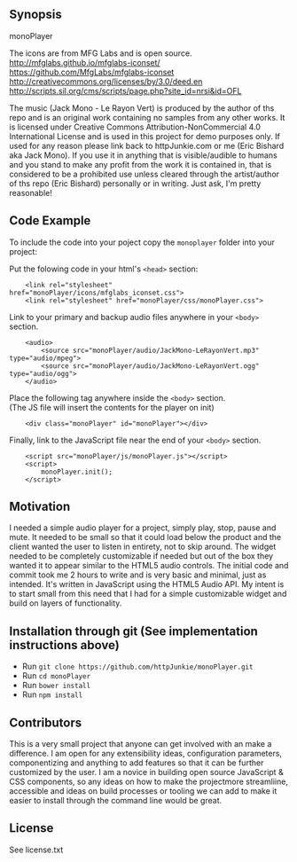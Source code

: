 ## Synopsis

monoPlayer

The icons are from MFG Labs and is open source.  
http://mfglabs.github.io/mfglabs-iconset/  
https://github.com/MfgLabs/mfglabs-iconset  
http://creativecommons.org/licenses/by/3.0/deed.en  
http://scripts.sil.org/cms/scripts/page.php?site_id=nrsi&id=OFL  

The music (Jack Mono - Le Rayon Vert) is produced by the author of ths repo and is an original work containing no samples from any other works. It is licensed under Creative Commons Attribution-NonCommercial 4.0 International License and is used in this project for demo purposes only. If used for any reason please link back to httpJunkie.com or me (Eric Bishard aka Jack Mono). If you use it in anything that is visible/audible to humans and you stand to make any profit from the work it is contained in, that is considered to be a prohibited use unless cleared through the artist/author of ths repo (Eric Bishard) personally or in writing. Just ask, I'm pretty reasonable!

## Code Example

To include the code into your poject copy the `monoplayer` folder into your project:  

Put the folowing code in your html's `<head>` section:  

```
	<link rel="stylesheet" href="monoPlayer/icons/mfglabs_iconset.css">
	<link rel="stylesheet" href="monoPlayer/css/monoPlayer.css">
```

Link to your primary and backup audio files anywhere in your `<body>` section.  

```
	<audio>
		<source src="monoPlayer/audio/JackMono-LeRayonVert.mp3" type="audio/mpeg">
		<source src="monoPlayer/audio/JackMono-LeRayonVert.ogg" type="audio/ogg">
	</audio>
```

Place the following tag anywhere inside the `<body>` section.  
(The JS file will insert the contents for the player on init)

```
	<div class="monoPlayer" id="monoPlayer"></div>
```

Finally, link to the JavaScript file near the end of your `<body>` section.  

```
	<script src="monoPlayer/js/monoPlayer.js"></script>
	<script>
		monoPlayer.init();
	</script>
```

## Motivation

I needed a simple audio player for a project, simply play, stop, pause and mute. It needed to be small so that it could load below the product and the client wanted the user to listen in entirety, not to skip around. The widget needed to be completely customizable if needed but out of the box they wanted it to appear similar to the HTML5 audio controls. The initial code and commit took me 2 hours to write and is very basic and minimal, just as intended. It's written in JavaScript using the HTML5 Audio API. My intent is to start small from this need that I had for a simple customizable widget and build on layers of functionality.

## Installation through git (See implementation instructions above)

* Run ```git clone https://github.com/httpJunkie/monoPlayer.git```
* Run ```cd monoPlayer```
* Run ```bower install```
* Run ```npm install```

## Contributors

This is a very small project that anyone can get involved with an make a difference. I am open for any extensibility ideas, configuration parameters, componentizing and anything to add features so that it can be further customized by the user. I am a novice in building open source JavaScript & CSS components, so any ideas on how to make the projectmore streamliine, accessible and ideas on build processes or tooling we can add to make it easier to install through the command line would be great.

## License

See license.txt
